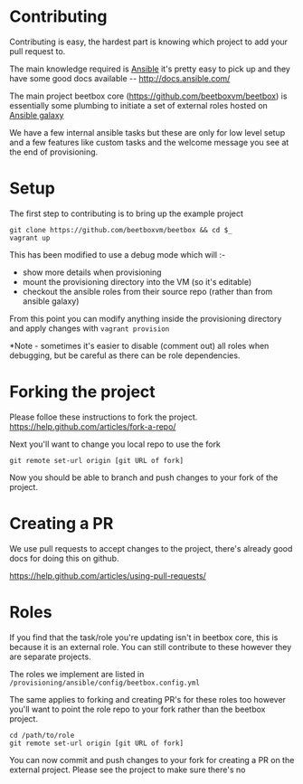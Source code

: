 # Contributing

Contributing is easy, the hardest part is knowing which project to add your pull request to.

The main knowledge required is [Ansible](https://www.ansible.com/) it's pretty easy to pick up and they have some good docs available -- http://docs.ansible.com/

The main project beetbox core (https://github.com/beetboxvm/beetbox) is essentially some plumbing to initiate a set of external roles hosted on [Ansible galaxy](https://galaxy.ansible.com)

We have a few internal ansible tasks but these are only for low level setup and a few features like custom tasks and the welcome message you see at the end of provisioning.

# Setup

The first step to contributing is to bring up the example project 

```
git clone https://github.com/beetboxvm/beetbox && cd $_
vagrant up
```

This has been modified to use a debug mode which will :-

- show more details when provisioning
- mount the provisioning directory into the VM (so it's editable)
- checkout the ansible roles from their source repo (rather than from ansible galaxy)

From this point you can modify anything inside the provisioning directory and apply changes with `vagrant provision`

*Note - sometimes it's easier to disable (comment out) all roles when debugging, but be careful as there can be role dependencies.

# Forking the project

Please folloe these instructions to fork the project.
https://help.github.com/articles/fork-a-repo/

Next you'll want to change you local repo to use the fork

`git remote set-url origin [git URL of fork]`

Now you should be able to branch and push changes to your fork of the project.
 
# Creating a PR

We use pull requests to accept changes to the project, there's already good docs for doing this on github.

https://help.github.com/articles/using-pull-requests/

# Roles

If you find that the task/role you're updating isn't in beetbox core, this is because it is an external role.
You can still contribute to these however they are separate projects.

The roles we implement are listed in `/provisioning/ansible/config/beetbox.config.yml`

The same applies to forking and creating PR's for these roles too however you'll want to point the role repo to your fork rather than the beetbox project.

```
cd /path/to/role
git remote set-url origin [git URL of fork]
```

You can now commit and push changes to your fork for creating a PR on the external project.
Please see the project to make sure there's no
